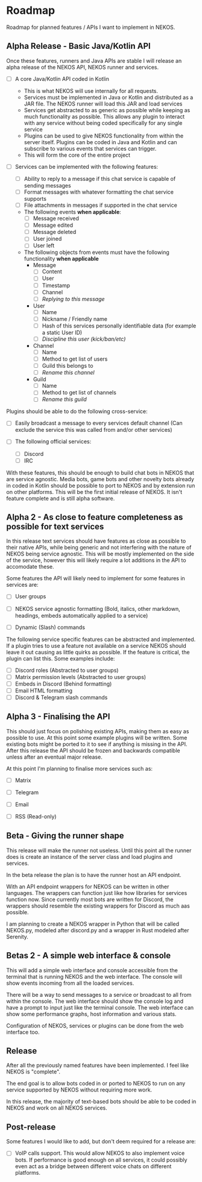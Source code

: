 # Roadmap
Roadmap for planned features / APIs I want to implement in NEKOS.

## Alpha Release - Basic Java/Kotlin API
Once these features, runners and Java APIs are stable I will release an alpha release of the NEKOS API, NEKOS runner and services.
- [ ] A core Java/Kotlin API coded in Kotlin
    - This is what NEKOS will use internally for all requests. 
    - Services must be implemented in Java or Kotlin and distributed as a JAR file. The NEKOS runner will load this JAR and load services
    - Services get abstracted to as generic as possible while keeping as much functionality as possible. This allows any plugin to interact with any service without being coded specifically for any single service
    - Plugins can be used to give NEKOS functionality from within the server itself. Plugins can be coded in Java and Kotlin and can subscribe to various events that services can trigger.
    - This will form the core of the entire project

- [ ] Services can be implemented with the following features:
    - [ ] Ability to reply to a message if this chat service is capable of sending messages
    - [ ] Format messages with whatever formatting the chat service supports 
    - [ ] File attachments in messages if supported in the chat service
    - The following events **when applicable**:
        - [ ] Message received
        - [ ] Message edited
        - [ ] Message deleted
        - [ ] User joined
        - [ ] User left
    - The following objects from events must have the following functionality **when applicable**
        - Message
            - [ ] Content
            - [ ] User
            - [ ] Timestamp
            - [ ] Channel
            - [ ] *Replying to this message*
        - User
            - [ ] Name
            - [ ] Nickname / Friendly name
            - [ ] Hash of this services personally identifiable data (for example a static User ID)
            - [ ] *Discipline this user (kick/ban/etc)*
        - Channel
            - [ ] Name
            - [ ] Method to get list of users
            - [ ] Guild this belongs to
            - [ ] *Rename this channel*
        - Guild
            - [ ] Name
            - [ ] Method to get list of channels
            - [ ] *Rename this guild*

Plugins should be able to do the following cross-service:
 - [ ] Easily broadcast a message to every services default channel (Can exclude the service this was called from and/or other services)

- [ ] The following official services:
    - [ ] Discord
    - [ ] IRC

With these features, this should be enough to build chat bots in NEKOS that are service agnostic. Media bots, game bots and other novelty bots already in coded in Kotlin should be possible to port to NEKOS and by extension run on other platforms. This will be the first initial release of NEKOS. It isn't feature complete and is still alpha software.

## Alpha 2 - As close to feature completeness as possible for text services
In this release text services should have features as close as possible to their native APIs, while being generic and not interfering with the nature of NEKOS being service agnostic.
This will be mostly implemented on the side of the service, however this will likely require a lot additions in the API to accomodate these.

Some features the API will likely need to implement for some features in services are:
 - [ ] User groups 
 - [ ] NEKOS service agnostic formatting (Bold, italics, other markdown, headings, embeds automatically applied to a service)
 - [ ] Dynamic (Slash) commands 
 

The following service specific features can be abstracted and implemented. If a plugin tries to use a feature not available on a service NEKOS should leave it out causing as little quirks as possible. If the feature is critical, the plugin can list this.
Some examples include:  
 - [ ] Discord roles (Abstracted to user groups)
 - [ ] Matrix permission levels (Abstracted to user groups)
 - [ ] Embeds in Discord (Behind formatting)
 - [ ] Email HTML formatting
 - [ ] Discord & Telegram slash commands

## Alpha 3 - Finalising the API
This should just focus on polishing existing APIs, making them as easy as possible to use. At this point some example plugins will be written. Some existing bots might be ported to it to see if anything is missing in the API. After this release the API should be frozen and backwards compatible unless after an eventual major release.

At this point I'm planning to finalise more services such as:
 - [ ] Matrix
 - [ ] Telegram
 - [ ] Email
 - [ ] RSS (Read-only)


 ## Beta - Giving the runner shape
 This release will make the runner not useless. Until this point all the runner does is create an instance of the server class and load plugins and services.

 In the beta release the plan is to have the runner host an API endpoint.

 With an API endpoint wrappers for NEKOS can be written in other languages. The wrappers can function just like how libraries for services function now. Since currently most bots are written for Discord, the wrappers should resemble the existing wrappers for Discord as much aas possible.

I am planning to create a NEKOS wrapper in Python that will be called NEKOS.py, modeled after discord.py and a wrapper in Rust modeled after Serenity.

## Betas 2 - A simple web interface & console
This will add a simple web interface and console accessible from the terminal that is running NEKOS and the web interface.
The console will show events incoming from all the loaded services. 

There will be a way to send messages to a service or broadcast to all from within the console.
The web interface should show the console log and have a prompt to input just like the terminal console. The web interface can show some performance graphs, host information and various stats.

Configuration of NEKOS, services or plugins can be done from the web interface too. 

## Release
After all the previously named features have been implemented. I feel like NEKOS is "complete". 

The end goal is to allow bots coded in or ported to NEKOS to run on any service supported by NEKOS without requiring more work. 

In this release, the majority of text-based bots should be able to be coded in NEKOS and work on all NEKOS services.

## Post-release
Some features I would like to add, but don't deem required for a release are:
 - [ ] VoIP calls support. This would allow NEKOS to also implement voice bots. If performance is good enough on all services, it could possibly even act as a bridge between different voice chats on different platforms.
